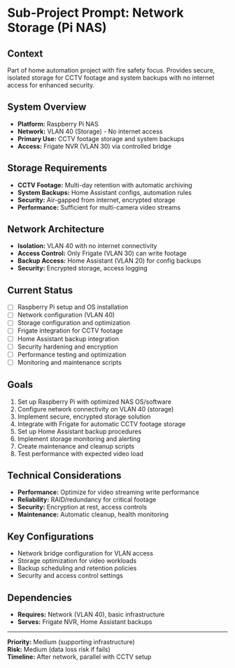 # Sub-Project Prompt: Network Storage (Pi NAS)

## Context
Part of home automation project with fire safety focus. Provides secure, isolated storage for CCTV footage and system backups with no internet access for enhanced security.

## System Overview
- **Platform:** Raspberry Pi NAS
- **Network:** VLAN 40 (Storage) - No internet access
- **Primary Use:** CCTV footage storage and system backups
- **Access:** Frigate NVR (VLAN 30) via controlled bridge

## Storage Requirements
- **CCTV Footage:** Multi-day retention with automatic archiving
- **System Backups:** Home Assistant configs, automation rules
- **Security:** Air-gapped from internet, encrypted storage
- **Performance:** Sufficient for multi-camera video streams

## Network Architecture
- **Isolation:** VLAN 40 with no internet connectivity
- **Access Control:** Only Frigate (VLAN 30) can write footage
- **Backup Access:** Home Assistant (VLAN 20) for config backups
- **Security:** Encrypted storage, access logging

## Current Status
- [ ] Raspberry Pi setup and OS installation
- [ ] Network configuration (VLAN 40)
- [ ] Storage configuration and optimization
- [ ] Frigate integration for CCTV footage
- [ ] Home Assistant backup integration
- [ ] Security hardening and encryption
- [ ] Performance testing and optimization
- [ ] Monitoring and maintenance scripts

## Goals
1. Set up Raspberry Pi with optimized NAS OS/software
2. Configure network connectivity on VLAN 40 (storage)
3. Implement secure, encrypted storage solution
4. Integrate with Frigate for automatic CCTV footage storage
5. Set up Home Assistant backup procedures
6. Implement storage monitoring and alerting
7. Create maintenance and cleanup scripts
8. Test performance with expected video load

## Technical Considerations
- **Performance:** Optimize for video streaming write performance
- **Reliability:** RAID/redundancy for critical footage
- **Security:** Encryption at rest, access controls
- **Maintenance:** Automatic cleanup, health monitoring

## Key Configurations
- Network bridge configuration for VLAN access
- Storage optimization for video workloads
- Backup scheduling and retention policies
- Security and access control settings

## Dependencies
- **Requires:** Network (VLAN 40), basic infrastructure
- **Serves:** Frigate NVR, Home Assistant backups

---
**Priority:** Medium (supporting infrastructure)  
**Risk:** Medium (data loss risk if fails)  
**Timeline:** After network, parallel with CCTV setup